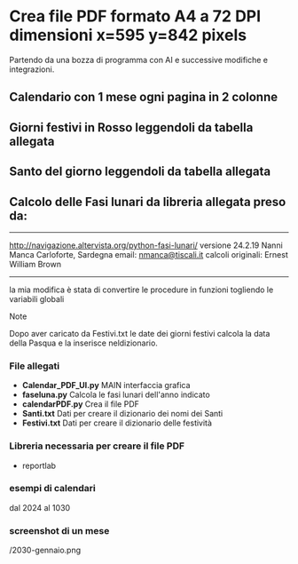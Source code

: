 # Crea file PDF formato A4 a 72 DPI dimensioni x=595 y=842 pixels

Partendo da una bozza di programma con AI e successive modifiche e integrazioni.

## Calendario con 1 mese ogni pagina in 2 colonne

## Giorni festivi in Rosso leggendoli da tabella allegata

## Santo del giorno leggendoli da tabella allegata

## Calcolo delle Fasi lunari da libreria allegata preso da:
_____________________________________________________________________
http://navigazione.altervista.org/python-fasi-lunari/
versione 24.2.19
Nanni Manca
Carloforte, Sardegna
email: nmanca@tiscali.it
calcoli originali: Ernest William Brown
__________________________________________________________
la mia modifica è stata di convertire le procedure in funzioni  togliendo le variabili globali

> [!NOTE]
Dopo aver caricato da Festivi.txt le date dei giorni festivi calcola la data della Pasqua e la inserisce neldizionario.

### File allegati
- **Calendar_PDF_UI.py**  MAIN interfaccia grafica 
- **faseluna.py**  Calcola le fasi lunari dell'anno indicato          
- **calendarPDF.py**  Crea il file PDF
- **Santi.txt**  Dati per creare il dizionario dei nomi dei Santi
- **Festivi.txt**  Dati per creare il dizionario delle festività

### Libreria necessaria per creare il file PDF
- reportlab

### esempi di calendari 
dal 2024 al 1030
### screenshot di un mese
/2030-gennaio.png

